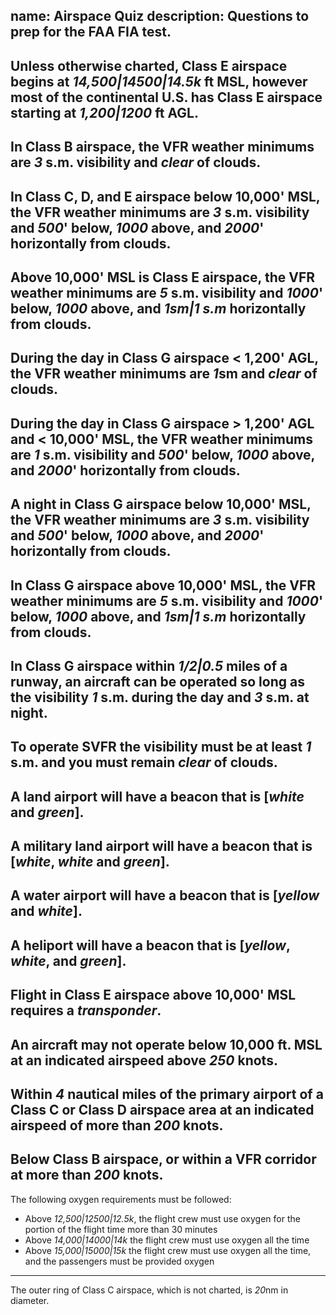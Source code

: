 name: Airspace Quiz
description: Questions to prep for the FAA FIA test.
---
Unless otherwise charted, Class E airspace begins at *14,500|14500|14.5k* ft MSL, however most of the continental U.S. has Class E airspace starting at *1,200|1200* ft AGL.
---
In Class B airspace, the VFR weather minimums are *3* s.m. visibility and *clear* of clouds.
---
In Class C, D, and E airspace below 10,000' MSL, the VFR weather minimums are *3* s.m. visibility and *500*' below, *1000* above, and *2000*' horizontally from clouds.
---
Above 10,000' MSL is Class E airspace, the VFR weather minimums are *5* s.m. visibility and *1000*' below, *1000* above, and *1sm|1 s.m* horizontally from clouds.
---
During the day in Class G airspace < 1,200' AGL, the VFR weather minimums are *1*sm and *clear* of clouds.
---
During the day in Class G airspace > 1,200' AGL and < 10,000' MSL, the VFR weather minimums are *1* s.m. visibility and *500*' below, *1000* above, and *2000*' horizontally from clouds.
---
A night in Class G airspace below 10,000' MSL, the VFR weather minimums are *3* s.m. visibility and *500*' below, *1000* above, and *2000*' horizontally from clouds.
---
In Class G airspace above 10,000' MSL, the VFR weather minimums are *5* s.m. visibility and *1000*' below, *1000* above, and *1sm|1 s.m* horizontally from clouds.
---
In Class G airspace within *1/2|0.5* miles of a runway, an aircraft can be operated so long as the visibility *1* s.m. during the day and *3* s.m. at night.
---
To operate SVFR the visibility must be at least *1* s.m. and you must remain *clear* of clouds.
---
A land airport will have a beacon that is [*white* and *green*].
---
A military land airport will have a beacon that is [*white*, *white* and *green*].
---
A water airport will have a beacon that is [*yellow* and *white*].
---
A heliport will have a beacon that is [*yellow*, *white*, and *green*].
---
Flight in Class E airspace above 10,000' MSL requires a *transponder*.
---
An aircraft may not operate below 10,000 ft. MSL at an indicated airspeed above *250* knots.
---
Within *4* nautical miles of the primary airport of a Class C or Class D airspace area at an indicated airspeed of more than *200* knots.
---
Below Class B airspace, or within a VFR corridor at more than *200* knots.
---
The following oxygen requirements must be followed:

- Above *12,500|12500|12.5k*, the flight crew must use oxygen for the portion of the flight time more than 30 minutes
- Above *14,000|14000|14k* the flight crew must use oxygen all the time
- Above *15,000|15000|15k* the flight crew must use oxygen all the time, and the passengers must be provided oxygen
---
The outer ring of Class C airspace, which is not charted, is *20*nm in diameter.